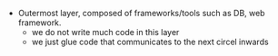 - Outermost layer, composed of frameworks/tools such as DB, web framework.
  - we do not write much code in this layer
  - we just glue code that communicates to the next circel inwards

